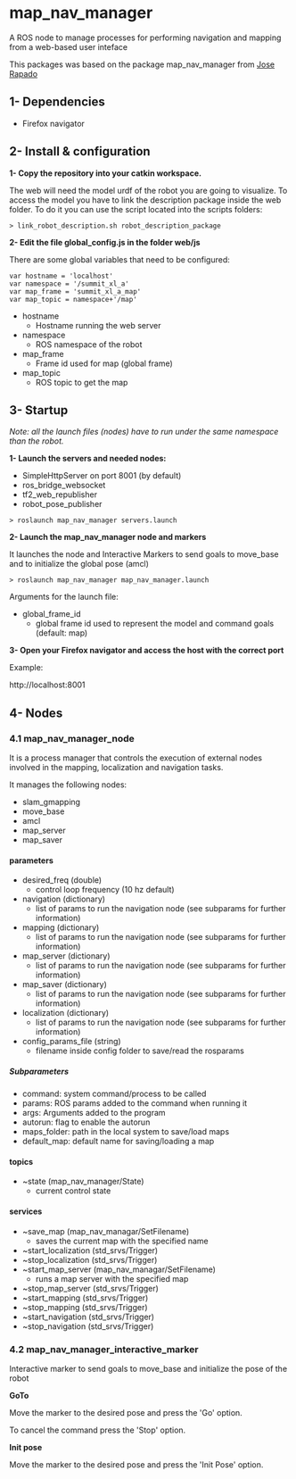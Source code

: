 # map_nav_manager

A ROS node to manage processes for performing navigation and mapping from a web-based user inteface

This packages was based on the package map_nav_manager from [Jose Rapado](https://github.com/JoseRobotnik/map_nav_manager.git)


## 1- Dependencies

* Firefox navigator 

## 2- Install & configuration


**1- Copy the repository into your catkin workspace.**

The web will need the model urdf of the robot you are going to visualize. To access the model you have to link the description package inside the web folder. To do it you can use the script located into the scripts folders:

```
> link_robot_description.sh robot_description_package
```

**2- Edit the file global_config.js in the folder web/js**

There are some global variables that need to be configured:

```
var hostname = 'localhost'
var namespace = '/summit_xl_a'
var map_frame = 'summit_xl_a_map'
var map_topic = namespace+'/map'
```

* hostname
  * Hostname running the web server
* namespace
  * ROS namespace of the robot
* map_frame
  * Frame id used for map (global frame)
* map_topic
  * ROS topic to get the map

## 3- Startup

*Note: all the launch files (nodes) have to run under the same namespace than the robot.*

**1- Launch the servers and needed nodes:**

* SimpleHttpServer on port 8001 (by default)
* ros_bridge_websocket
* tf2_web_republisher
* robot_pose_publisher

```
> roslaunch map_nav_manager servers.launch 
```


**2- Launch the map_nav_manager node and markers**

It launches the node and Interactive Markers to send goals to move_base and to initialize the global pose (amcl)

```
> roslaunch map_nav_manager map_nav_manager.launch
```

Arguments for the launch file:

* global_frame_id
  * global frame id used to represent the model and command goals (default: map)


**3- Open your Firefox navigator and access the host with the correct port**

Example:

http://localhost:8001


## 4- Nodes

### 4.1 map_nav_manager_node

It is a process manager that controls the execution of external nodes involved in the mapping, localization and navigation tasks.

It manages the following nodes:
* slam_gmapping
* move_base
* amcl
* map_server
* map_saver

#### parameters

* desired_freq (double)
  * control loop frequency (10 hz default)
* navigation (dictionary)
  * list of params to run the navigation node (see subparams for further information)
* mapping (dictionary) 
  * list of params to run the navigation node (see subparams for further information)
* map_server (dictionary)
  * list of params to run the navigation node (see subparams for further information)
* map_saver (dictionary)
  * list of params to run the navigation node (see subparams for further information)
* localization (dictionary)
  * list of params to run the navigation node (see subparams for further information)
* config_params_file (string)
  * filename inside config folder to save/read the rosparams 


##### Subparameters

* command: system command/process to be called
* params: ROS params added to the command when running it
* args: Arguments added to the program
* autorun: flag to enable the autorun 
* maps_folder: path in the local system to save/load maps
* default_map: default name for saving/loading a map


#### topics

* ~state (map_nav_manager/State)
  * current control state

#### services

* ~save_map (map_nav_managar/SetFilename)
  * saves the current map with the specified name
* ~start_localization (std_srvs/Trigger)
* ~stop_localization (std_srvs/Trigger)
* ~start_map_server (map_nav_managar/SetFilename)
  * runs a map server with the specified map
* ~stop_map_server (std_srvs/Trigger)
* ~start_mapping (std_srvs/Trigger)
* ~stop_mapping (std_srvs/Trigger)
* ~start_navigation (std_srvs/Trigger)
* ~stop_navigation (std_srvs/Trigger)


### 4.2 map_nav_manager_interactive_marker

Interactive marker to send goals to move_base and initialize the pose of the robot

**GoTo**

Move the marker to the desired pose and press the 'Go' option.

To cancel the command press the 'Stop' option.

**Init pose**

Move the marker to the desired pose and press the 'Init Pose' option.

